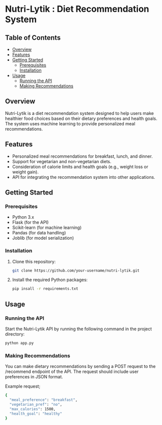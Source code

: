 # Nutri-Lytik : Diet Recommendation System

## Table of Contents
- [Overview](#overview)
- [Features](#features)
- [Getting Started](#getting-started)
  - [Prerequisites](#prerequisites)
  - [Installation](#installation)
- [Usage](#usage)
  - [Running the API](#running-the-api)
  - [Making Recommendations](#making-recommendations)

## Overview

Nutri-Lytik is a diet recommendation system designed to help users make healthier food choices based on their dietary preferences and health goals. The system uses machine learning to provide personalized meal recommendations.

## Features

- Personalized meal recommendations for breakfast, lunch, and dinner.
- Support for vegetarian and non-vegetarian diets.
- Consideration of calorie limits and health goals (e.g., weight loss or weight gain).
- API for integrating the recommendation system into other applications.

## Getting Started

### Prerequisites

- Python 3.x
- Flask (for the API)
- Scikit-learn (for machine learning)
- Pandas (for data handling)
- Joblib (for model serialization)

### Installation

1. Clone this repository:
   ```sh
   git clone https://github.com/your-username/nutri-lytik.git

2. Install the required Python packages:
   ```sh
   pip insall -r requirements.txt

## Usage

### Running the API
Start the Nutri-Lytik API by running the following command in the project directory:
```sh
python app.py
```
### Making Recommendations
You can make dietary recommendations by sending a POST request to the /recommend endpoint of the API. The request should include user preferences in JSON format.

Example request;
```sh
{
  "meal_preference": "breakfast",
  "vegetarian_pref": "no",
  "max_calories": 1500,
  "health_goal": "healthy"
}
```
